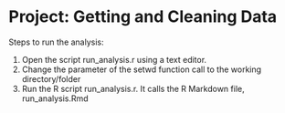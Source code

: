 Project: Getting and Cleaning Data
=========================
Steps to run the analysis:

1. Open the script run_analysis.r using a text editor.
2. Change the parameter of the setwd function call to the working directory/folder
3. Run the R script run_analysis.r. It calls the R Markdown file, run_analysis.Rmd
